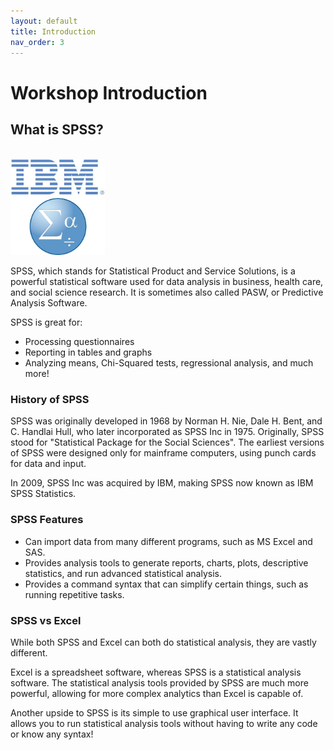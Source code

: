 ```yaml
---
layout: default
title: Introduction
nav_order: 3
---
```

<!-- 
This page will go over introductory content to the workshop. 
If your workshop has an introduction sequence, whether it be history, "Why should you use __", or anything of that matter, this is where it goes! If your workshop doesn't need this, delete introduction.md from the repository. 
Add, edit, or remove any content below for the workshop in question. 
-->

# Workshop Introduction 
<!-- Follow along with the introductory video, slides, or text below. -->

<!-- If your page has a video to go along with it, put it here. -->
<!-- <iframe height="416" width="100%" allowfullscreen frameborder=0 src="https://echo360.ca/media/c387e1fe-8042-44d2-a114-3c50ef18c524/public"></iframe>
[View original here.](https://echo360.ca/media/c387e1fe-8042-44d2-a114-3c50ef18c524/public) -->

<!-- If your page has slides/PDFs/worksheets to go along with it, put it here. -->
<!-- <embed width="100%" height="466" src="assets/docs/twineIntro.pdf" style="border:none;">
[Download slides here.](assets/docs/twineIntro.pdf) -->

## What is SPSS?
<br>
<img src="assets/img/intro1.jpg" width="30%" alt="IBM SPSS logo">

SPSS, which stands for Statistical Product and Service Solutions, is a powerful statistical software used for data analysis in business, health care, and social science research. It is sometimes also called PASW, or Predictive Analysis Software.

SPSS is great for:
- Processing questionnaires
- Reporting in tables and graphs
- Analyzing means, Chi-Squared tests, regressional analysis, and much more!

### History of SPSS

SPSS was originally developed in 1968 by Norman H. Nie, Dale H. Bent, and C. Handlai Hull, who later incorporated as SPSS Inc in 1975. Originally, SPSS stood for "Statistical Package for the Social Sciences". The earliest versions of SPSS were designed only for mainframe computers, using punch cards for data and input.

In 2009, SPSS Inc was acquired by IBM, making SPSS now known as IBM SPSS Statistics.

### SPSS Features

- Can import data from many different programs, such as MS Excel and SAS.
- Provides analysis tools to generate reports, charts, plots, descriptive statistics, and run advanced statistical analysis.
- Provides a command syntax that can simplify certain things, such as running repetitive tasks.

### SPSS vs Excel

While both SPSS and Excel can both do statistical analysis, they are vastly different. 

Excel is a spreadsheet software, whereas SPSS is a statistical analysis software. The statistical analysis tools provided by SPSS are much more powerful, allowing for more complex analytics than Excel is capable of. 

Another upside to SPSS is its simple to use graphical user interface. It allows you to run statistical analysis tools without having to write any code or know any syntax!
